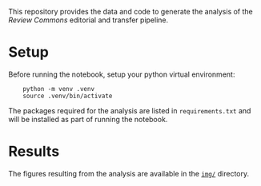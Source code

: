 This repository provides the data and code to generate the analysis of the _Review Commons_ editorial and transfer pipeline. 


# Setup

Before running the notebook, setup your python virtual environment:

````
    python -m venv .venv
    source .venv/bin/activate
````

The packages required for the analysis are listed in `requirements.txt` and will be installed as part of running the notebook.

# Results

The figures resulting from the analysis are available in the [`img/`](https://github.com/review-commons/revcom-analysis/tree/master/img) directory.